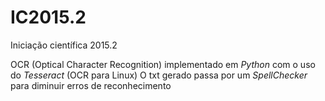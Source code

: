 # IC2015.2
Iniciação científica 2015.2

OCR (Optical Character Recognition) implementado em _Python_ com o uso do _Tesseract_ (OCR para Linux)
O txt gerado passa por um _SpellChecker_ para diminuir erros de reconhecimento
